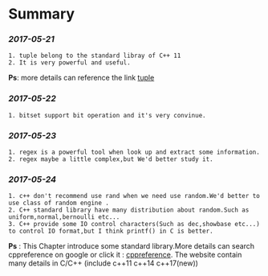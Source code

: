 Summary
==========

### *2017-05-21*
	1. tuple belong to the standard libray of C++ 11
	2. It is very powerful and useful.

__Ps__: more details can reference the link [tuple](http://en.cppreference.com/mwiki/index.php?title=Special%3ASearch&search=tuple)

### *2017-05-22*
	1. bitset support bit operation and it's very convinue.

### *2017-05-23*
	1. regex is a powerful tool when look up and extract some information.
	2. regex maybe a little complex,but We'd better study it.


### *2017-05-24*
	1. c++ don't recommend use rand when we need use random.We'd better to use class of random engine .
	2. C++ standard library have many distribution about random.Such as uniform,normal,bernoulli etc... 
	3. C++ provide some IO control characters(Such as dec,showbase etc...) to control IO format,but I think printf() in C is better.



__Ps__ : This Chapter introduce  some standard library.More details can search cppreference on google or click it : [cppreference](http://en.cppreference.com/w/). The website contain many details in C/C++ (include c++11 c++14 c++17(new))

